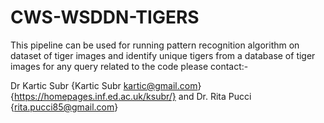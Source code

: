 # CWS-WSDDN-TIGERS
This pipeline can be used for running pattern recognition algorithm on dataset of tiger images and identify unique tigers from a database of tiger images
for any query related to the code please contact:-

Dr Kartic Subr {Kartic Subr <kartic@gmail.com>}{https://homepages.inf.ed.ac.uk/ksubr/}
and 
Dr. Rita Pucci {rita.pucci85@gmail.com}


